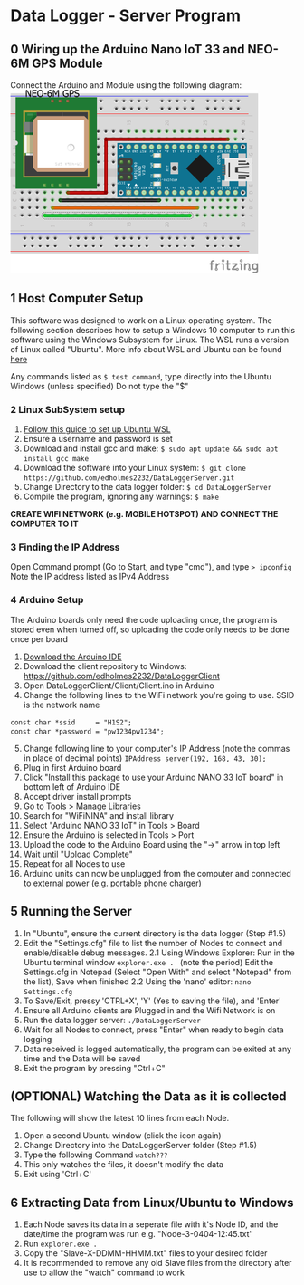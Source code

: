 # Data Logger - Server Program
## 0 Wiring up the Arduino Nano IoT 33 and NEO-6M GPS Module
Connect the Arduino and Module using the following diagram:
<img src="https://raw.githubusercontent.com/edholmes2232/DataLoggerServer/master/arduino-wiring.png" width="438" height="324" />




## 1 Host Computer Setup
This software was designed to work on a Linux operating system. The following section describes how to setup a Windows 10 computer to run this software using the Windows Subsystem for Linux. The WSL runs a version of Linux called "Ubuntu". 
More info about WSL and Ubuntu can be found [here](https://wiki.ubuntu.com/WSL)

Any commands listed as `$ test command`, type directly into the Ubuntu Windows (unless specified)
Do not type the "$"

### 2 Linux SubSystem setup
1. [Follow this guide to set up Ubuntu WSL](https://ubuntu.com/wsl)
2. Ensure a username and password is set
3. Download and install gcc and make:
`$ sudo apt update && sudo apt install gcc make`
4. Download the software into your Linux system:
`$ git clone https://github.com/edholmes2232/DataLoggerServer.git`
5. Change Directory to the data logger folder:
`$ cd DataLoggerServer`
6. Compile the program, ignoring any warnings:
`$ make` 

**__CREATE WIFI NETWORK (e.g. MOBILE HOTSPOT) AND CONNECT THE COMPUTER TO IT__**

### 3 Finding the IP Address
Open Command prompt (Go to Start, and type "cmd"), and type `> ipconfig`
Note the IP address listed as IPv4 Address

### 4 Arduino Setup
The Arduino boards only need the code uploading once, the program is stored even when turned off, so uploading the code only needs to be done once per board

1. [Download the Arduino IDE](https://www.arduino.cc/en/main/software) 
3. Download the client repository to Windows: https://github.com/edholmes2232/DataLoggerClient
3. Open DataLoggerClient/Client/Client.ino in Arduino
4. Change the following lines to the WiFi network you're going to use. SSID is the network name 
```
const char *ssid     = "H1S2";
const char *password = "pw1234pw1234";
```

5. Change following line to your computer's IP Address (note the commas in place of decimal points)
`IPAddress server(192, 168, 43, 30);`
6. Plug in first Arduino board
7. Click "Install this package to use your Arduino NANO 33 IoT board" in bottom left of Arduino IDE
8. Accept driver install prompts 
9. Go to Tools > Manage Libraries
10. Search for "WiFiNINA" and install library
11. Select "Arduino NANO 33 IoT" in Tools > Board
12. Ensure the Arduino is selected in Tools > Port
13. Upload the code to the Arduino Board using the "->" arrow in top left
14. Wait until "Upload Complete" 
15. Repeat for all Nodes to use
16. Arduino units can now be unplugged from the computer and connected to external power (e.g. portable phone charger)
 
## 5 Running the Server
1. In "Ubuntu", ensure the current directory is the data logger (Step #1.5)
2. Edit the "Settings.cfg" file to list the number of Nodes to connect and enable/disable debug messages.
2.1 Using Windows Explorer:
Run in the Ubuntu terminal window `explorer.exe . ` (note the period)
Edit the Settings.cfg in Notepad (Select "Open With" and select "Notepad" from the list), Save when finished
2.2 Using the 'nano' editor:
`nano Settings.cfg`
3. To Save/Exit, pressy 'CTRL+X', 'Y' (Yes to saving the file), and 'Enter'
4. Ensure all Arduino clients are Plugged in and the Wifi Network is on
5. Run the data logger server:
`./DataLoggerServer`
6. Wait for all Nodes to connect, press "Enter" when ready to begin data logging
7. Data received is logged automatically, the program can be exited at any time and the Data will be saved
8. Exit the program by pressing "Ctrl+C"

##  (OPTIONAL) Watching the Data as it is collected
The following will show the latest 10 lines from each Node.
1. Open a second Ubuntu window (click the icon again)
2. Change Directory into the DataLoggerServer folder (Step #1.5)
3. Type the following Command 
`watch???`
4. This only watches the files, it doesn't modify the data
5. Exit using 'Ctrl+C'

## 6 Extracting Data from Linux/Ubuntu to Windows
1. Each Node saves its data in a seperate file with it's Node ID, and the date/time the program was run e.g. "Node-3-0404-12:45.txt'
2. Run `explorer.exe . `
3. Copy the "Slave-X-DDMM-HHMM.txt" files to your desired folder
4. It is recommended to remove any old Slave files from the directory after use to allow the "watch" command to work






